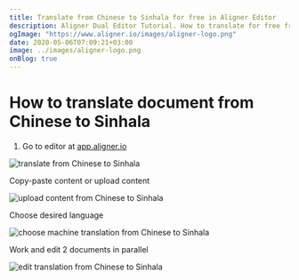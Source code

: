 ```yaml
---
title: Translate from Chinese to Sinhala for free in Aligner Editor
description: Aligner Dual Editor Tutorial. How to translate for free from Chinese to Sinhala. Aligner is multilingual document management platform. 
ogImage: "https://www.aligner.io/images/aligner-logo.png"
date: 2020-05-06T07:09:21+03:00
image: ../images/aligner-logo.png
onBlog: true
---
```


# How to translate document from Chinese to Sinhala

1. Go to editor at [app.aligner.io](https://app.aligner.io "Aligner App web page")

![translate from Chinese to Sinhala](../aligner-blank-editor.png "translate from Chinese to Sinhala")

Copy-paste content or upload content

![upload content from Chinese to Sinhala](../aligner-uploaded-document.png "upload content from Chinese to Sinhala")

Choose desired language

![choose machine translation from Chinese to Sinhala](../aligner-language-dropdown.png "choose machine translation from Chinese to Sinhala")

Work and edit 2 documents in parallel

![edit translation from Chinese to Sinhala](../aligner-double-sitded-editor.png "edit translation from Chinese to Sinhala")

